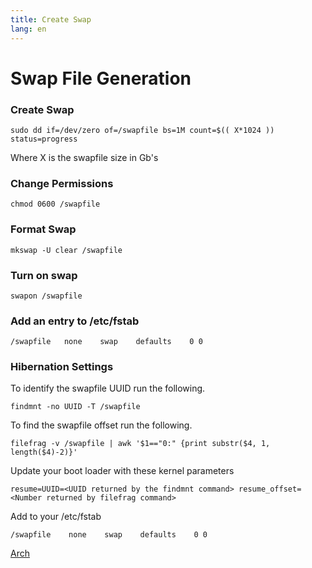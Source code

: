 ```yaml
---
title: Create Swap
lang: en 
---
```


# Swap File Generation

### Create Swap

`sudo dd if=/dev/zero of=/swapfile bs=1M count=$(( X*1024 )) status=progress`

Where X is the swapfile size in Gb's

### Change Permissions 

`chmod 0600 /swapfile`

### Format Swap 

`mkswap -U clear /swapfile`

### Turn on swap

`swapon /swapfile`

### Add an entry to /etc/fstab

`/swapfile   none    swap    defaults    0 0`

### Hibernation Settings 

To identify the swapfile UUID run the following. 

`findmnt -no UUID -T /swapfile`

To find the swapfile offset run the following.

`filefrag -v /swapfile | awk '$1=="0:" {print substr($4, 1, length($4)-2)}'`

Update your boot loader with these kernel parameters

`resume=UUID=<UUID returned by the findmnt command> resume_offset=<Number returned by filefrag command>`

Add to your /etc/fstab

`/swapfile    none    swap    defaults    0 0`

[Arch](Arch)
